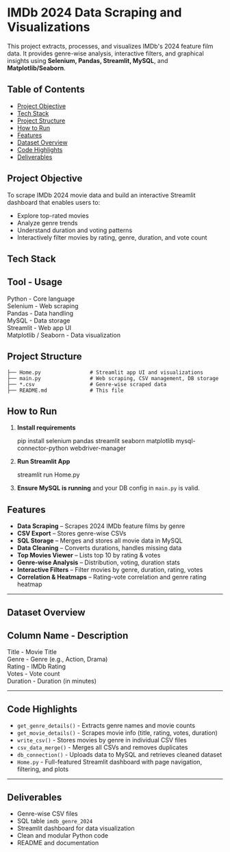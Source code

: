 # IMDb 2024 Data Scraping and Visualizations

This project extracts, processes, and visualizes IMDb's 2024 feature film data. It provides genre-wise analysis, interactive filters, and graphical insights using **Selenium, Pandas, Streamlit, MySQL**, and **Matplotlib/Seaborn**.

## Table of Contents
- [Project Objective](#-project-objective)
- [Tech Stack](#-tech-stack)
- [Project Structure](#-project-structure)
- [How to Run](#-how-to-run)
- [Features](#-features)
- [Dataset Overview](#-dataset-overview)
- [Code Highlights](#-code-highlights)
- [Deliverables](#-deliverables)

## Project Objective

To scrape IMDb 2024 movie data and build an interactive Streamlit dashboard that enables users to:
- Explore top-rated movies
- Analyze genre trends
- Understand duration and voting patterns
- Interactively filter movies by rating, genre, duration, and vote count


## Tech Stack

 Tool        - Usage                          
----------------------------------------------
 Python               - Core language                  
 Selenium             - Web scraping                   
 Pandas               - Data handling                  
 MySQL                - Data storage                   
 Streamlit            - Web app UI                     
 Matplotlib / Seaborn - Data visualization    


## Project Structure

```
├── Home.py                # Streamlit app UI and visualizations
├── main.py                # Web scraping, CSV management, DB storage
├── *.csv                  # Genre-wise scraped data
├── README.md              # This file
```

## How to Run

1. **Install requirements**  
  
   pip install selenium pandas streamlit seaborn matplotlib mysql-connector-python webdriver-manager
   

2. **Run Streamlit App**  
  
   streamlit run Home.py
  

3. **Ensure MySQL is running** and your DB config in `main.py` is valid.



## Features

- **Data Scraping** – Scrapes 2024 IMDb feature films by genre
- **CSV Export** – Stores genre-wise CSVs
- **SQL Storage** – Merges and stores all movie data in MySQL
- **Data Cleaning** – Converts durations, handles missing data
- **Top Movies Viewer** – Lists top 10 by rating & votes
- **Genre-wise Analysis** – Distribution, voting, duration stats
- **Interactive Filters** – Filter movies by genre, duration, rating, votes
- **Correlation & Heatmaps** – Rating-vote correlation and genre rating heatmap

---

## Dataset Overview

 Column Name  - Description                  
--------------------------------------------
 Title       - Movie Title                   
 Genre       - Genre (e.g., Action, Drama)   
 Rating      - IMDb Rating                   
 Votes       - Vote count                    
 Duration    - Duration (in minutes)         

---

## Code Highlights

- `get_genre_details()` - Extracts genre names and movie counts
- `get_movie_details()` - Scrapes movie info (title, rating, votes, duration)
- `write_csv()` - Stores movies by genre in individual CSV files
- `csv_data_merge()` - Merges all CSVs and removes duplicates
- `db_connection()` - Uploads data to MySQL and retrieves cleaned dataset
- `Home.py` - Full-featured Streamlit dashboard with page navigation, filtering, and plots

---

## Deliverables

- Genre-wise CSV files
- SQL table `imdb_genre_2024`
- Streamlit dashboard for data visualization
- Clean and modular Python code
- README and documentation
